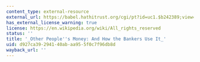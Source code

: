 ```yaml
---
content_type: external-resource
external_url: https://babel.hathitrust.org/cgi/pt?id=uc1.$b242389;view=1up;seq=69
has_external_license_warning: true
license: https://en.wikipedia.org/wiki/All_rights_reserved
status: ''
title: '_Other People''s Money: And How the Bankers Use It_'
uid: d927ca39-2941-40ab-aa95-5f0c7f96db8d
wayback_url: ''
---
```


